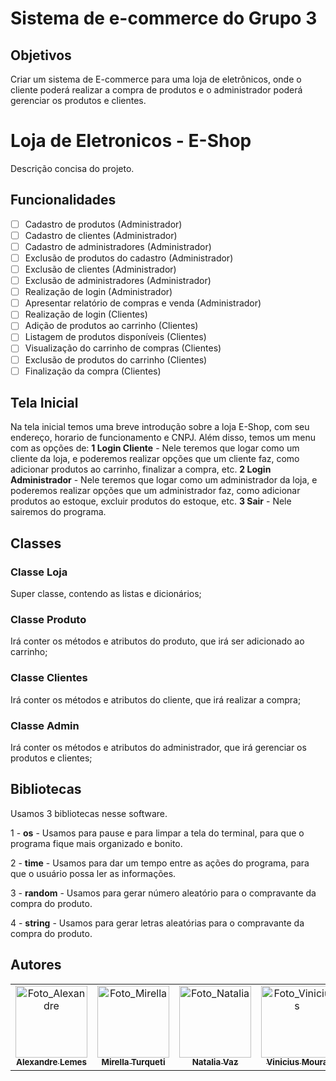 # Sistema de e-commerce do Grupo 3

## Objetivos

Criar um sistema de E-commerce para uma loja de eletrônicos, 
onde o cliente poderá realizar a compra de produtos e o administrador poderá gerenciar os produtos e clientes.

# Loja de Eletronicos - E-Shop

Descrição concisa do projeto.

## Funcionalidades

- [ ] Cadastro de produtos (Administrador)
- [ ] Cadastro de clientes (Administrador)
- [ ] Cadastro de administradores (Administrador)
- [ ] Exclusão de produtos do cadastro (Administrador)
- [ ] Exclusão de clientes (Administrador)
- [ ] Exclusão de administradores (Administrador)
- [ ] Realização de login (Administrador)
- [ ] Apresentar relatório de compras e venda (Administrador)
- [ ] Realização de login (Clientes)
- [ ] Adição de produtos ao carrinho (Clientes)
- [ ] Listagem de produtos disponíveis (Clientes)
- [ ] Visualização do carrinho de compras (Clientes)
- [ ] Exclusão de produtos do carrinho (Clientes)
- [ ] Finalização da compra (Clientes)

## Tela Inicial

Na tela inicial temos uma breve introdução sobre a loja E-Shop, com seu endereço, horario de funcionamento e CNPJ. Além disso, temos um menu com as opções de: **1 Login Cliente** - Nele teremos que logar como um cliente da loja, e poderemos realizar opções que um cliente faz, como adicionar produtos ao carrinho, finalizar a compra, etc. **2 Login Administrador** - Nele teremos que logar como um administrador da loja, e poderemos realizar opções que um administrador faz, como adicionar produtos ao estoque, excluir produtos do estoque, etc. **3 Sair** - Nele sairemos do programa. 

## Classes

### Classe Loja

Super classe, contendo as listas e dicionários;

### Classe Produto

Irá conter os métodos e atributos do produto, que irá ser adicionado ao carrinho;

### Classe Clientes

Irá conter os métodos e atributos do cliente, que irá realizar a compra;

### Classe Admin

Irá conter os métodos e atributos do administrador, que irá gerenciar os produtos e clientes;

## Bibliotecas

Usamos 3 bibliotecas nesse software.

1 - **os** - Usamos para pause e para limpar a tela do terminal, para que o programa fique mais organizado e bonito.

2 - **time** - Usamos para dar um tempo entre as ações do programa, para que o usuário possa ler as informações.

3 - **random** - Usamos para gerar número aleatório para o compravante da compra do produto.

4 - **string** - Usamos para gerar letras aleatórias para o compravante da compra do produto.

## Autores

<div align="center">
    <table>
    <tr>
        <td align="center" >
        <a href="https://github.com/alemes7">
            <img src="https://avatars.githubusercontent.com/alemes7" width="115px;" alt="Foto_Alexandre"/><br>
            <sub>
            <b>Alexandre Lemes</b>
            </sub>
        </a>
        </td>
        <td align="center">
        <a href="https://github.com/Allerim321">
            <img src="https://avatars.githubusercontent.com/Allerim321" width="115px;" alt="Foto_Mirella"/><br>
            <sub>
            <b>Mirella Turqueti</b>
            </sub>
        </a>
        </td>
        <td align="center">
        <a href="https://github.com/natinhaaa">
            <img src="https://avatars.githubusercontent.com/natinhaaa" width="115px;" alt="Foto_Natalia"/><br>
            <sub>
            <b>Natalia Vaz</b>
            </sub>
        </a>
        </td>
        <td align="center">
        <a href="https://github.com/s4muraii">
            <img src="https://avatars.githubusercontent.com/s4muraii" width="115px;" alt="Foto_Vinicius"/><br>
            <sub>
            <b>Vinicius Moura</b>
            </sub>
        </a>
        </td>
        <td align="center">
        <a href="https://github.com/Japiinhaa">
            <img src="https://avatars.githubusercontent.com/Japiinhaa" width="115px;" alt="Foto_Vitor_Vinicius"/><br>
            <sub>
            <b>Vitor Vinicius</b>
            </sub>
        </a>
        </td>
    </tr>
    </table>
</div>